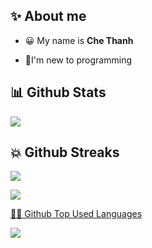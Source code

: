 ## ✨ About me

- 😀 My name is **Che Thanh**

- 💬I'm new to programming
## 📊 Github Stats


![](https://github-readme-stats.vercel.app/api?username=LeCheThanh&hide=contribs,prs&theme=moltack)


## 💥 Github Streaks 
![](https://github-readme-streak-stats.herokuapp.com/?user=LeCheThanh&theme=moltack)


![](https://komarev.com/ghpvc/?username=LeCheThanh&color=red)


<p align="center">
      <a href="https://github.com/LeCheThanh">
            <p> 👨‍💻 Github Top Used Languages  </p>
        <img src="https://github-readme-stats.vercel.app/api/top-langs/?username=LeCheThanh&theme=moltack&include_all_commits=false&count_private=false&layout=compact" />
      </a>
</p>

